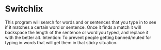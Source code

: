 # Switchlix
This program will search for words and or sentences that you type in to see if it matches a certain word or sentence. Once it finds a match it will backspace the length of the sentence or word you typed, and replace it with the better alt. Intention: To prevent people getting banned/muted for typing in words that will get them in that sticky situation. 
